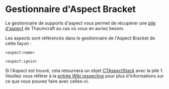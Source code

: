 # Gestionnaire d'Aspect Bracket

Le gestionnaire de supports d'aspect vous permet de récupérer une [pile d'aspect](/Mods/Modtweaker/Thaumcraft/Aspects/CTAspectStack/) de Thaumcraft au cas où vous en auriez besoin.

Les aspects sont référencés dans le gestionnaire de l'Aspect Bracket de cette façon :

```zenscript
<aspect:name>

<aspect:ignis>
```

Si l'Aspect est trouvé, cela retournera un objet [CTAspectStack](/Mods/Modtweaker/Thaumcraft/Aspects/CTAspectStack/) avec la pile 1.  
Veuillez vous référer à la [entrée Wiki respective](/Mods/Modtweaker/Thaumcraft/Aspects/CTAspectStack/) pour plus d'informations sur ce que vous pouvez faire avec celles-ci.